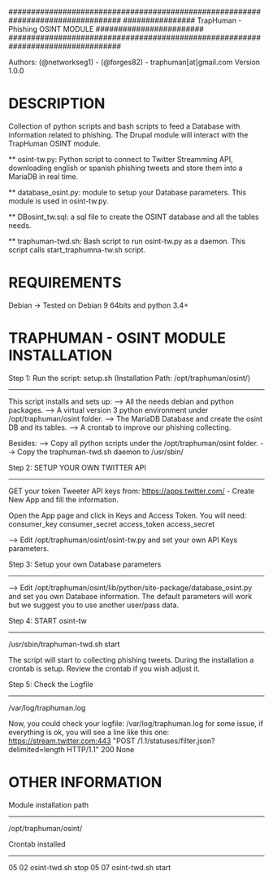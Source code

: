 
#################################################################################
################    TrapHuman - Phishing OSINT MODULE    ########################
#################################################################################

Authors: (@networkseg1) - (@forges82) - traphuman[at]gmail.com
Version 1.0.0


DESCRIPTION
===========================================

Collection of python scripts and bash scripts to feed a Database with information related to
phishing. 
The Drupal module will interact with the TrapHuman OSINT module.


** osint-tw.py: Python script to connect to Twitter Streamming API, downloading english or spanish phishing tweets and store them into 
a MariaDB in real time.

** database_osint.py: module to setup your Database parameters. This module is used in
osint-tw.py.

** DBosint_tw.sql: a sql file to create the OSINT database and all the tables needs.

** traphuman-twd.sh: Bash script to run osint-tw.py as a daemon. This script calls start_traphumna-tw.sh script.



REQUIREMENTS
============================================

Debian -> Tested on Debian 9 64bits and python 3.4+


TRAPHUMAN - OSINT MODULE INSTALLATION
============================================

Step 1: Run the script: setup.sh    (Installation Path: /opt/traphuman/osint/)
______________________________________________________________________________________         

This script installs and sets up:
--> All the needs debian and python packages.
--> A virtual version 3 python environment under /opt/traphuman/osint folder.
--> The MariaDB Database and create the osint DB and its tables. 
--> A crontab to improve our phishing collecting.

Besides:
--> Copy all python scripts  under the /opt/traphuman/osint folder.
--> Copy the traphuman-twd.sh daemon to /usr/sbin/


Step 2: SETUP YOUR OWN TWITTER API
____________________________________

GET your token Tweeter API keys from: https://apps.twitter.com/ - Create New App and fill the
information.

Open the App page and click in Keys and Access Token.
You will need:
consumer_key
consumer_secret
access_token
access_secret

-->  Edit /opt/traphuman/osint/osint-tw.py and set your own API Keys parameters.


Step 3: Setup your own Database parameters
___________________________________________

--> Edit /opt/traphuman/osint/lib/python/site-package/database_osint.py and set you own Database information. 
The default parameters will work but we suggest you to use another user/pass data.



Step 4: START osint-tw
______________________
 
/usr/sbin/traphuman-twd.sh start

The script will start to collecting phishing tweets.
During the installation a crontab is setup. Review the crontab if you wish adjust it.


Step 5: Check the Logfile
_________________________

/var/log/traphuman.log

Now, you could check your logfile: /var/log/traphuman.log for some issue, if everything is ok, you will see a line like this one:
     https://stream.twitter.com:443 "POST /1.1/statuses/filter.json?delimited=length HTTP/1.1" 200 None


OTHER INFORMATION
=================

Module installation path
________________________

/opt/traphuman/osint/


Crontab installed
_________________

05 02 osint-twd.sh stop
05 07 osint-twd.sh start


